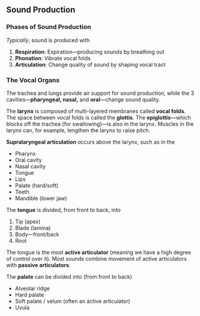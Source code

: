 ## Sound Production

### Phases of Sound Production

*Typically*, sound is produced with
1. **Respiration**: Expiration—producing sounds by breathing out
2. **Phonation**: Vibrate vocal folds
3. **Articulation**: Change quality of sound by shaping vocal tract

### The Vocal Organs

The trachea and lungs provide air support for sound production, while the 3 cavities—**pharyngeal, nasal,** and **oral**—change sound quality.

The **larynx** is composed of multi-layered membranes called **vocal folds**. The space between vocal folds is called the **glottis**. The **epiglottis**—which blocks off the trachea (for swallowing)—is also in the larynx. Muscles in the larynx can, for example, lengthen the larynx to raise pitch.

**Supralaryngeal articulation** occurs above the larynx, such as in the
- Pharynx
- Oral cavity
- Nasal cavity
- Tongue
- Lips
- Palate (hard/soft)
- Teeth
- Mandible (lower jaw)

The **tongue** is divided, from front to back, into 
1. Tip (apex)
2. Blade (lamina)
3. Body—front/back
4. Root

The tongue is the most **active articulator** (meaning we have a high degree of control over it). Most sounds combine movement of active articulators with **passive articulators**.

The **palate** can be divided into (from front to back)
- Alveolar ridge
- Hard palate
- Soft palate / velum (often an active articulator)
- Uvula